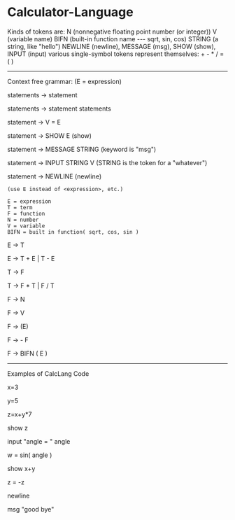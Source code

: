 # Calculator-Language
Kinds of tokens are:
  N (nonnegative floating point number (or integer))
  V (variable name)
  BIFN (built-in function name --- sqrt, sin, cos)
  STRING (a string, like "hello")
  NEWLINE (newline), MESSAGE (msg), SHOW (show), INPUT (input)
  various single-symbol tokens represent themselves:   + - * / = ( )  

---------------------
Context free grammar:  (E = expression) 

statements -> statement

statements -> statement statements

statement -> V = E

statement -> SHOW E           (show)

statement -> MESSAGE STRING   (keyword is "msg")

statement -> INPUT STRING V      (STRING is the token for a "whatever")

statement -> NEWLINE          (newline)

    (use E instead of <expression>, etc.)
    
    E = expression
    T = term
    F = function
    N = number
    V = variable
    BIFN = built in function( sqrt, cos, sin )

E -> T

E -> T + E | T - E

T -> F

T -> F * T | F / T

F -> N 

F -> V 

F -> (E)

F -> - F

F -> BIFN ( E )

------------------

Examples of CalcLang Code

x=3

y=5

z=x+y*7

show z

input "angle = " angle

w = sin( angle )

show x+y

z = -z

newline

msg "good bye"


